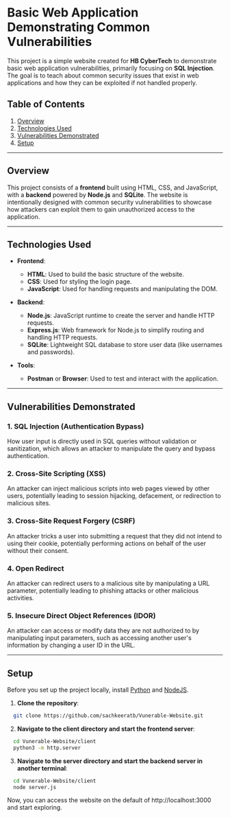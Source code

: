 # Basic Web Application Demonstrating Common Vulnerabilities

This project is a simple website created for **HB CyberTech** to demonstrate basic web application vulnerabilities, primarily focusing on **SQL Injection**. The goal is to teach about common security issues that exist in web applications and how they can be exploited if not handled properly.

## Table of Contents

1. [Overview](#overview)
2. [Technologies Used](#technologies-used)
3. [Vulnerabilities Demonstrated](#vulnerabilities-demonstrated)
4. [Setup](#setup)

---

## Overview

This project consists of a **frontend** built using HTML, CSS, and JavaScript, with a **backend** powered by **Node.js** and **SQLite**. The website is intentionally designed with common security vulnerabilities to showcase how attackers can exploit them to gain unauthorized access to the application.

---

## Technologies Used

- **Frontend**:

  - **HTML**: Used to build the basic structure of the website.
  - **CSS**: Used for styling the login page.
  - **JavaScript**: Used for handling requests and manipulating the DOM.

- **Backend**:

  - **Node.js**: JavaScript runtime to create the server and handle HTTP requests.
  - **Express.js**: Web framework for Node.js to simplify routing and handling HTTP requests.
  - **SQLite**: Lightweight SQL database to store user data (like usernames and passwords).

- **Tools**:
  - **Postman** or **Browser**: Used to test and interact with the application.

---

## Vulnerabilities Demonstrated

### 1. **SQL Injection (Authentication Bypass)**

How user input is directly used in SQL queries without validation or sanitization, which allows an attacker to manipulate the query and bypass authentication.

### 2. **Cross-Site Scripting (XSS)**

An attacker can inject malicious scripts into web pages viewed by other users, potentially leading to session hijacking, defacement, or redirection to malicious sites.

### 3. **Cross-Site Request Forgery (CSRF)**

An attacker tricks a user into submitting a request that they did not intend to using their cookie, potentially performing actions on behalf of the user without their consent.

### 4. **Open Redirect**

An attacker can redirect users to a malicious site by manipulating a URL parameter, potentially leading to phishing attacks or other malicious activities.

### 5. **Insecure Direct Object References (IDOR)**

An attacker can access or modify data they are not authorized to by manipulating input parameters, such as accessing another user's information by changing a user ID in the URL.

---

## Setup

Before you set up the project locally, install [Python](https://www.python.org/downloads/) and [NodeJS](https://nodejs.org/en/download/prebuilt-installer).

1. **Clone the repository**:

```sh
  git clone https://github.com/sachkeeratb/Vunerable-Website.git
```

2. **Navigate to the client directory and start the frontend server**:

```sh
  cd Vunerable-Website/client
  python3 -m http.server
```

3. **Navigate to the server directory and start the backend server in another terminal**:

```sh
  cd Vunerable-Website/client
  node server.js
```

Now, you can access the website on the default of http://localhost:3000 and start exploring.
